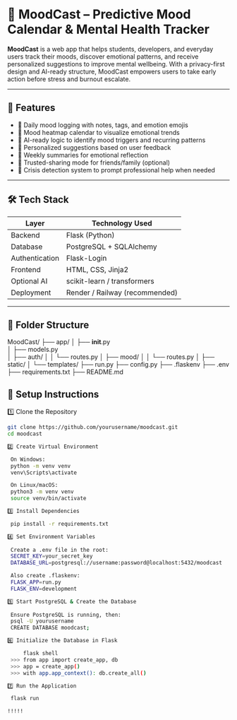 # 🧠 MoodCast – Predictive Mood Calendar & Mental Health Tracker

**MoodCast** is a web app that helps students, developers, and everyday users track their moods, discover emotional patterns, and receive personalized suggestions to improve mental wellbeing. With a privacy-first design and AI-ready structure, MoodCast empowers users to take early action before stress and burnout escalate.

---

## 🚀 Features

- 📝 Daily mood logging with notes, tags, and emotion emojis
- 📅 Mood heatmap calendar to visualize emotional trends
- 🧠 AI-ready logic to identify mood triggers and recurring patterns
- 🎯 Personalized suggestions based on user feedback
- 🧾 Weekly summaries for emotional reflection
- 👥 Trusted-sharing mode for friends/family (optional)
- 🚨 Crisis detection system to prompt professional help when needed

---

## 🛠 Tech Stack

| Layer         | Technology Used                |
|---------------|-------------------------------|
| Backend       | Flask (Python)                |
| Database      | PostgreSQL + SQLAlchemy       |
| Authentication| Flask-Login                   |
| Frontend      | HTML, CSS, Jinja2             |
| Optional AI   | scikit-learn / transformers   |
| Deployment    | Render / Railway (recommended) |

---

## 📁 Folder Structure

MoodCast/
├── app/
│   ├── __init__.py       
│   ├── models.py         
│   ├── auth/
│   │   └── routes.py
│   ├── mood/
│   │   └── routes.py
│   ├── static/
│   └── templates/
├── run.py
├── config.py
├── .flaskenv
├── .env
├── requirements.txt
├── README.md


## 🧰 Setup Instructions

1️⃣ Clone the Repository
   ```bash
   git clone https://github.com/yourusername/moodcast.git
   cd moodcast

2️⃣ Create Virtual Environment

    On Windows:
    python -m venv venv
    venv\Scripts\activate

    On Linux/macOS:
    python3 -m venv venv
    source venv/bin/activate

3️⃣ Install Dependencies

    pip install -r requirements.txt

4️⃣ Set Environment Variables
    
    Create a .env file in the root:
    SECRET_KEY=your_secret_key
    DATABASE_URL=postgresql://username:password@localhost:5432/moodcast

    Also create .flaskenv:
    FLASK_APP=run.py
    FLASK_ENV=development

5️⃣ Start PostgreSQL & Create the Database
    
    Ensure PostgreSQL is running, then:
    psql -U yourusername
    CREATE DATABASE moodcast;

6️⃣ Initialize the Database in Flask

        flask shell
    >>> from app import create_app, db
    >>> app = create_app()
    >>> with app.app_context(): db.create_all()

7️⃣ Run the Application

    flask run

!!!!!